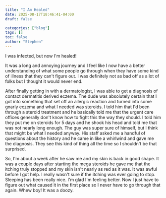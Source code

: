 ```yaml
---
title: "I Am Healed"
date: 2025-08-17T18:46:41-04:00
draft: false 

categories: ["blog"]
tags: []
toc: false
author: "Stephen"
---
```


I was infected, but now I'm healed! 

It was a long and annoying journey and I feel like I now have a better understanding of what some people go through when they have some kind of illness that they can't figure out. I was definitely not as bad off as a lot of folks but I thought it would never end.

After finally getting in with a dermatologist, I was able to get a diagnosis of contact dermatitis derived eczema. The dude was absolutely certain that I got into something that set off an allergic reaction and turned into some gnarly eczema and what I needed was steroids. I told him that I'd been through a steroid treatment and he basically told me that the urgent care offices generally don't know how to fight this the way they should. I told him they put me on steroids for 5 days and he shook his head and told me that was not nearly long enough. The guy was super sure of himself, but I think that might be what I needed anyway. His staff asked me a handful of questions about the history and he came in like a whirlwind and gave me the diagnosis. They see this kind of thing all the time so I shouldn't be that surprised.

So, I'm about a week after he saw me and my skin is back in good shape. It was a couple days after starting the mega steroids he gave me that the itching truly stopped and my skin isn't nearly as red as it was. It was awful before I got help. I really wasn't sure if the itching was ever going to stop. Sleeping has been really nice. I'm glad I'm feeling better. Now I just have to figure out what caused it in the first place so I never have to go through that again. Whew boy! It was a doozy.
